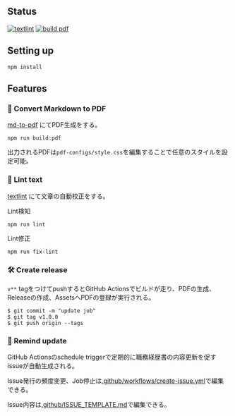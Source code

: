## Status

[![textlint](https://img.shields.io/github/workflow/status/momotaro98/resume/lint%20text?label=textlint&logo=github)](https://github.com/momotaro98/resume/actions?query=workflow%3A%22lint+text%22)
[![build pdf](https://img.shields.io/github/workflow/status/momotaro98/resume/build%20pdf?label=build%20pdf&logo=github&color=blue)](https://github.com/momotaro98/resume/actions?query=workflow%3A%22build+pdf%22)


## Setting up

```
npm install
```
## Features

### 📝 Convert Markdown to PDF

[md-to-pdf](https://www.npmjs.com/package/md-to-pdf) にてPDF生成をする。

```
npm run build:pdf
```

出力されるPDFは`pdf-configs/style.css`を編集することで任意のスタイルを設定可能。

### 💅 Lint text

[textlint](https://github.com/textlint/textlint) にて文章の自動校正をする。

Lint検知

```
npm run lint
```

Lint修正

```
npm run fix-lint
```

### 🛠 Create release

`v**` tagをつけてpushするとGitHub Actionsでビルドが走り、PDFの生成、Releaseの作成、AssetsへPDFの登録が実行される。

```
$ git commit -m "update job"
$ git tag v1.0.0
$ git push origin --tags
```

### 📆 Remind update

GitHub Actionsのschedule triggerで定期的に職務経歴書の内容更新を促すissueが自動生成される。

Issue発行の頻度変更、Job停止は[.github/workflows/create-issue.yml](../.github/workflows/create-issue.yml)で編集できる。

Issue内容は[.github/ISSUE_TEMPLATE.md](../.github/ISSUE_TEMPLATE.md)で編集できる。